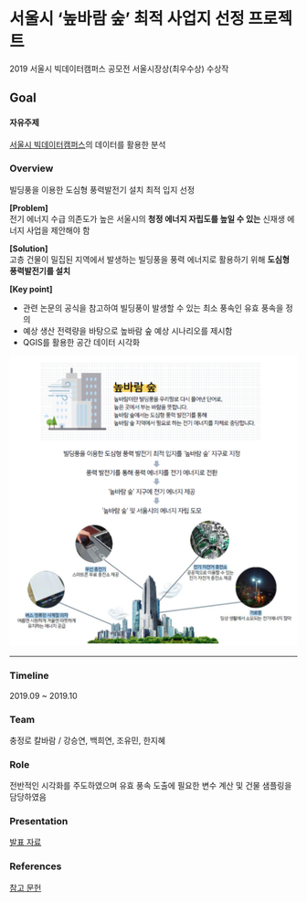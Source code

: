 # 서울시 ‘높바람 숲’ 최적 사업지 선정 프로젝트
2019 서울시 빅데이터캠퍼스 공모전 서울시장상(최우수상) 수상작 

## Goal 
#### **자유주제** <br>
[서울시 빅데이터캠퍼스](https://bigdata.seoul.go.kr/data/selectPageListSampleDataSet.do?r_id=P213)의 데이터를 활용한 분석 <br>
 
### Overview
빌딩풍을 이용한 도심형 풍력발전기 설치 최적 입지 선정 <br>

**[Problem]** <br>
전기 에너지 수급 의존도가 높은 서울시의 **청정 에너지 자립도를 높일 수 있는** 신재생 에너지 사업을 제안해야 함

**[Solution]** <br>
고층 건물이 밀집된 지역에서 발생하는 빌딩풍을 풍력 에너지로 활용하기 위해 **도심형 풍력발전기를 설치** <br>

**[Key point]**
- 관련 논문의 공식을 참고하여 빌딩풍이 발생할 수 있는 최소 풍속인 유효 풍속을 정의
- 예상 생산 전력량을 바탕으로 높바람 숲 예상 시나리오를 제시함
- QGIS를 활용한 공간 데이터 시각화

![](image/img1.PNG)

- - -

### Timeline
2019.09 ~ 2019.10

### Team
충정로 칼바람 / 강승연, 백희연, 조유민, 한지혜

### Role
전반적인 시각화를 주도하였으며 유효 풍속 도출에 필요한 변수 계산 및 건물 샘플링을 담당하였음

### Presentation
[발표 자료](2019_서울시_빅캠공모전_충정로칼바람_분석결과서.pdf)

### References
[참고 문헌](https://scienceon.kisti.re.kr/srch/selectPORSrchArticle.do?cn=JAKO201810648287497&dbt=NART)
